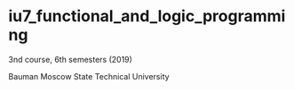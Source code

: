 # iu7_functional_and_logic_programming

3nd course, 6th semesters (2019)

Bauman Moscow State Technical University
